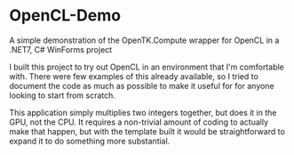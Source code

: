 # OpenCL-Demo
A simple demonstration of the OpenTK.Compute wrapper for OpenCL in a .NET7, C# WinForms project

I built this project to try out OpenCL in an environment that I'm comfortable with. There were few examples of this already available, so I
tried to document the code as much as possible to make it useful for for anyone looking to start from scratch.

This application simply multiplies two integers together, but does it in the GPU, not the CPU. It requires a non-trivial amount of coding to
actually make that happen, but with the template built it would be straightforward to expand it to do something more substantial.
